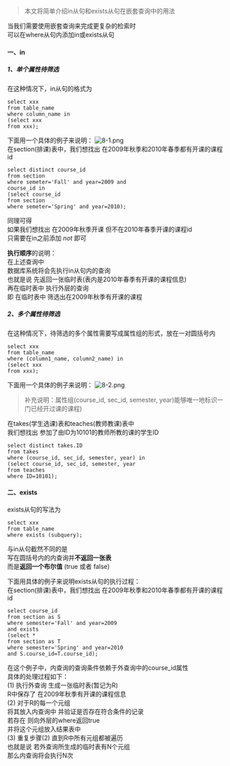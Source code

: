 > 本文将简单介绍in从句和exists从句在嵌套查询中的用法  

当我们需要使用嵌套查询来完成更复杂的检索时  
可以在where从句内添加in或exists从句  
#### 一、in
##### 1、单个属性待筛选  
在这种情况下，in从句的格式为  
```
select xxx
from table_name
where column_name in
(select xxx
from xxx);  
```  
下面用一个具体的例子来说明：
![8-1.png](https://upload-images.jianshu.io/upload_images/22952748-87d157f76aeaf2f0.png?imageMogr2/auto-orient/strip%7CimageView2/2/w/1240)  
在section(排课)表中，我们想找出 在2009年秋季和2010年春季都有开课的课程id  
```
select distinct course_id
from section  
where semeter='Fall' and year=2009 and 
course_id in 
(select course_id
from section
where semeter='Spring' and year=2010);
```  
同理可得  
如果我们想找出 在2009年秋季开课 但不在2010年春季开课的课程id  
只需要在in之前添加 *not* 即可  

**执行顺序**的说明：  
在上述查询中  
数据库系统将会先执行in从句内的查询  
也就是说 先返回一张临时表(表内是2010年春季有开课的课程信息)  
再在临时表中 执行外层的查询  
即 在临时表中 筛选出在2009年秋季有开课的课程

##### 2、多个属性待筛选
在这种情况下，待筛选的多个属性需要写成属性组的形式，放在一对圆括号内  
```
select xxx
from table_name
where (column1_name, column2_name) in
(select xxx
from xxx);  
```
下面用一个具体的例子来说明：
![8-2.png](https://upload-images.jianshu.io/upload_images/22952748-3fc4524e7a9f408f.png?imageMogr2/auto-orient/strip%7CimageView2/2/w/1240)  
>  补充说明：属性组(course_id, sec_id, semester, year)能够唯一地标识一门已经开过课的课程)  

在takes(学生选课)表和teaches(教师教课)表中  
我们想找出 参加了由ID为10101的教师所教的课的学生ID  
```
select distinct takes.ID  
from takes
where (course_id, sec_id, semester, year) in
(select course_id, sec_id, semester, year
from teaches
where ID=10101);
```  

#### 二、exists  
exists从句的写法为
```
select xxx
from table_name
where exists (subquery);
```
与in从句截然不同的是  
写在圆括号内的内查询并**不返回一张表**  
而是**返回一个布尔值** (true 或者 false)   

下面用具体的例子来说明exists从句的执行过程：  
在section(排课)表中，我们想找出 在2009年秋季和2010年春季都有开课的课程id  
```
select course_id
from section as S
where semester='Fall' and year=2009 
and exists
(select *
from section as T
where semester='Spring' and year=2010
and S.course_id=T.course_id);
```
在这个例子中，内查询的查询条件依赖于外查询中的course_id属性  
具体的处理过程如下：  
(1) 执行外查询 生成一张临时表(暂记为R)  
R中保存了 在2009年秋季有开课的课程信息  
(2) 对于R的每一个元组  
将其放入内查询中 并验证是否存在符合条件的记录  
若存在 则向外层的where返回true  
并将这个元组放入结果表中  
(3) 重复步骤(2) 直到R中所有元组都被遍历  
也就是说 若外查询所生成的临时表有N个元组  
那么内查询将会执行N次



